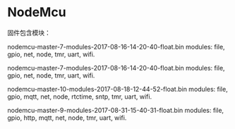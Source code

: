 # NodeMcu
固件包含模块：

nodemcu-master-7-modules-2017-08-16-14-20-40-float.bin
modules: file, gpio, net, node, tmr, uart, wifi.

nodemcu-master-7-modules-2017-08-16-14-20-40-float.bin 
modules: file, gpio, net, node, tmr, uart, wifi.

nodemcu-master-10-modules-2017-08-18-12-44-52-float.bin
modules: file, gpio, mqtt, net, node, rtctime, sntp, tmr, uart, wifi.

nodemcu-master-9-modules-2017-08-31-15-40-31-float.bin
modules: file, gpio, http, mqtt, net, node, tmr, uart, wifi.
